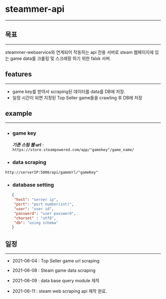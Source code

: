 # steammer-api

----
## 목표

----
steammer-webservice와 연계되어 작동하는 api 전용 서버로
steam 웹페이지에 있는 game data를 크롤링 및 스크래핑 하기 위한 falsk 서버.


## features


----
- game key를 받아서 scraping된 데이터를 data를 DB에 저장.
- 일정 시간이 되면 지정된 Top Seller game들을 crawling 후 DB에 저장


## example


---
- ### game key 


  ***기존 스팀 웹 url*** : ` https://store.steampowered.com/app/"gamekey"/game_name/ `
 

- ### data scraping 
` http://serverIP:5000/api/gameUrl/"gameKey" `
  

- ### database setting
```json
   {
    "host": "server ip",
    "port": "port number(int)",
    "user": "user id",
    "password": "user password",
    "charset" : "utf8",
    "db": "using schema"
   }
```

## 일정

---

- 2021-06-04 : Top Seller game url scraping
  

- 2021-06-08 : Steam game data scraping


- 2021-06-09 : data base query module 제작


- 2021-06-11 : steam web scraping api 제작 완료.